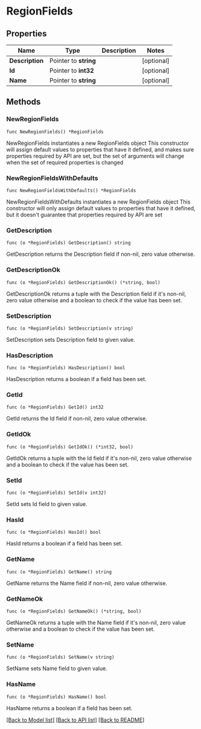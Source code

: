 # RegionFields

## Properties

Name | Type | Description | Notes
------------ | ------------- | ------------- | -------------
**Description** | Pointer to **string** |  | [optional] 
**Id** | Pointer to **int32** |  | [optional] 
**Name** | Pointer to **string** |  | [optional] 

## Methods

### NewRegionFields

`func NewRegionFields() *RegionFields`

NewRegionFields instantiates a new RegionFields object
This constructor will assign default values to properties that have it defined,
and makes sure properties required by API are set, but the set of arguments
will change when the set of required properties is changed

### NewRegionFieldsWithDefaults

`func NewRegionFieldsWithDefaults() *RegionFields`

NewRegionFieldsWithDefaults instantiates a new RegionFields object
This constructor will only assign default values to properties that have it defined,
but it doesn't guarantee that properties required by API are set

### GetDescription

`func (o *RegionFields) GetDescription() string`

GetDescription returns the Description field if non-nil, zero value otherwise.

### GetDescriptionOk

`func (o *RegionFields) GetDescriptionOk() (*string, bool)`

GetDescriptionOk returns a tuple with the Description field if it's non-nil, zero value otherwise
and a boolean to check if the value has been set.

### SetDescription

`func (o *RegionFields) SetDescription(v string)`

SetDescription sets Description field to given value.

### HasDescription

`func (o *RegionFields) HasDescription() bool`

HasDescription returns a boolean if a field has been set.

### GetId

`func (o *RegionFields) GetId() int32`

GetId returns the Id field if non-nil, zero value otherwise.

### GetIdOk

`func (o *RegionFields) GetIdOk() (*int32, bool)`

GetIdOk returns a tuple with the Id field if it's non-nil, zero value otherwise
and a boolean to check if the value has been set.

### SetId

`func (o *RegionFields) SetId(v int32)`

SetId sets Id field to given value.

### HasId

`func (o *RegionFields) HasId() bool`

HasId returns a boolean if a field has been set.

### GetName

`func (o *RegionFields) GetName() string`

GetName returns the Name field if non-nil, zero value otherwise.

### GetNameOk

`func (o *RegionFields) GetNameOk() (*string, bool)`

GetNameOk returns a tuple with the Name field if it's non-nil, zero value otherwise
and a boolean to check if the value has been set.

### SetName

`func (o *RegionFields) SetName(v string)`

SetName sets Name field to given value.

### HasName

`func (o *RegionFields) HasName() bool`

HasName returns a boolean if a field has been set.


[[Back to Model list]](../README.md#documentation-for-models) [[Back to API list]](../README.md#documentation-for-api-endpoints) [[Back to README]](../README.md)


